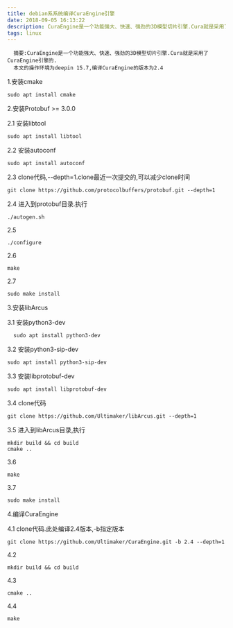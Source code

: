```yaml
---
title: debian系系统编译CuraEngine引擎
date: 2018-09-05 16:13:22
description: CuraEngine是一个功能强大、快速、强劲的3D模型切片引擎.Cura就是采用了CuraEngine引擎的.
tags: linux
---
```


      摘要:CuraEngine是一个功能强大、快速、强劲的3D模型切片引擎.Cura就是采用了CuraEngine引擎的.
      本文的操作环境为deepin 15.7,编译CuraEngine的版本为2.4

1.安装cmake

    sudo apt install cmake

2.安装Protobuf >= 3.0.0 
  
  2.1 安装libtool

    sudo apt install libtool
  
  2.2 安装autoconf
  
    sudo apt install autoconf
  2.3 clone代码,--depth=1.clone最近一次提交的,可以减少clone时间
  
    git clone https://github.com/protocolbuffers/protobuf.git --depth=1

  2.4 进入到protobuf目录.执行
  
    ./autogen.sh

  2.5 
  
    ./configure
    
  2.6 
  
    make 

  2.7 
  
    sudo make install

3.安装libArcus

  3.1 安装python3-dev
      
      sudo apt install python3-dev
  
  3.2 安装python3-sip-dev
  
    sudo apt install python3-sip-dev

  3.3 安装libprotobuf-dev
  
    sudo apt install libprotobuf-dev

  3.4 clone代码
  
    git clone https://github.com/Ultimaker/libArcus.git --depth=1

  3.5 进入到libArcus目录,执行

    mkdir build && cd build
    cmake ..

  3.6 
  
    make

  3.7 
  
    sudo make install

4.编译CuraEngine

  4.1 clone代码.此处编译2.4版本,-b指定版本
  
    git clone https://github.com/Ultimaker/CuraEngine.git -b 2.4 --depth=1
    
  4.2 
  
    mkdir build && cd build

  4.3 
  
    cmake ..


  4.4 
  
    make